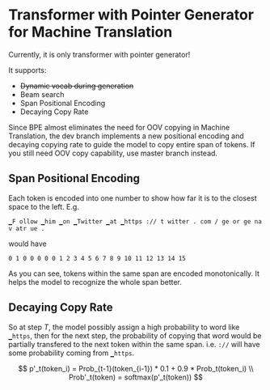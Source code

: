 # Transformer with Pointer Generator for Machine Translation

Currently, it is only transformer with pointer generator!

It supports:

- <del>Dynamic vocab during generation</del>
- Beam search
- Span Positional Encoding
- Decaying Copy Rate

Since BPE almost eliminates the need for OOV copying in Machine Translation, the dev branch implements a new positional encoding and decaying copying rate to guide the model to copy entire span of tokens. If you still need OOV copy capability, use master branch instead.

## Span Positional Encoding

Each token is encoded into one number to show how far it is to the closest space to the left. E.g.

```
▁F ollow ▁him ▁on ▁Twitter ▁at ▁https :// t witter . com / ge or ge na v atr ue .
```

would have

```
0 1 0 0 0 0 0 1 2 3 4 5 6 7 8 9 10 11 12 13 14 15
```

As you can see, tokens within the same span are encoded monotonically. It helps the model to recognize the whole span better.

## Decaying Copy Rate

So at step $T$, the model possibly assign a high probability to word like `▁https`, then for the next step, the probability of copying that word would be partially transfered to the next token within the same span. i.e. `://` will have some probability coming from `▁https`.

$$
    p'_t(token_i) = Prob_{t-1}(token_{i-1}) * 0.1 + 0.9 * Prob_t(token_i) \\
    Prob'_t(token) = softmax(p'_t(token))
$$
